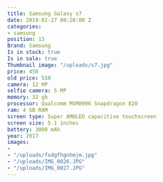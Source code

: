 ```yaml
---
title: Samsung Galaxy s7
date: 2019-02-27 00:20:00 Z
categories:
- samsung
position: 13
Brand: Samsung
Is in stock: true
Is in sale: true
Thumbnail image: "/uploads/s7.jpg"
price: 450
old price: 550
camera: 12 MP
selfie camera: 5 MP
memory: 32 gb
processor: Qualcomm MSM8996 Snapdragon 820
ram: 4 GB RAM
screen type: Super AMOLED capacitive touchscreen
screen size: 5.1 inches
battery: 3000 mAh
year: 2017
images:
- 
- "/uploads/fsdgfhgnhmjm.jpg"
- "/uploads/IMG_0026.JPG"
- "/uploads/IMG_0027.JPG"
---
```


